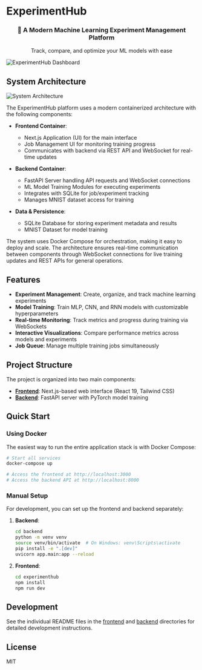 # ExperimentHub

<div align="center">
  <h3>🚀 A Modern Machine Learning Experiment Management Platform</h3>
  <p>Track, compare, and optimize your ML models with ease</p>
</div>

![ExperimentHub Dashboard](https://github.com/user-attachments/assets/765d961d-afca-4b16-b1dd-4006e8cb0f87)

## System Architecture

![System Architecture](https://github.com/user-attachments/assets/72a42c4c-f6c8-4fbc-b317-f8e0fb5805b9)

The ExperimentHub platform uses a modern containerized architecture with the following components:

- **Frontend Container**:
  - Next.js Application (UI) for the main interface
  - Job Management UI for monitoring training progress
  - Communicates with backend via REST API and WebSocket for real-time updates

- **Backend Container**:
  - FastAPI Server handling API requests and WebSocket connections
  - ML Model Training Modules for executing experiments
  - Integrates with SQLite for job/experiment tracking
  - Manages MNIST dataset access for training

- **Data & Persistence**:
  - SQLite Database for storing experiment metadata and results
  - MNIST Dataset for model training

The system uses Docker Compose for orchestration, making it easy to deploy and scale. The architecture ensures real-time communication between components through WebSocket connections for live training updates and REST APIs for general operations.

## Features

- **Experiment Management**: Create, organize, and track machine learning experiments
- **Model Training**: Train MLP, CNN, and RNN models with customizable hyperparameters
- **Real-time Monitoring**: Track metrics and progress during training via WebSockets
- **Interactive Visualizations**: Compare performance metrics across models and experiments
- **Job Queue**: Manage multiple training jobs simultaneously

## Project Structure

The project is organized into two main components:

- [**Frontend**](experimenthub/README.md): Next.js-based web interface (React 19, Tailwind CSS)
- [**Backend**](backend/README.md): FastAPI server with PyTorch model training

## Quick Start

### Using Docker

The easiest way to run the entire application stack is with Docker Compose:

```bash
# Start all services
docker-compose up

# Access the frontend at http://localhost:3000
# Access the backend API at http://localhost:8000
```

### Manual Setup

For development, you can set up the frontend and backend separately:

1. **Backend**:
   ```bash
   cd backend
   python -m venv venv
   source venv/bin/activate  # On Windows: venv\Scripts\activate
   pip install -e ".[dev]"
   uvicorn app.main:app --reload
   ```

2. **Frontend**:
   ```bash
   cd experimenthub
   npm install
   npm run dev
   ```

## Development

See the individual README files in the [frontend](experimenthub/README.md) and [backend](backend/README.md) directories for detailed development instructions.

## License

MIT
